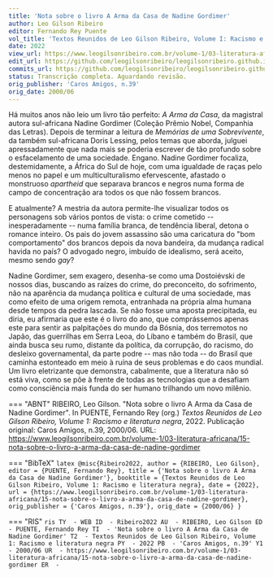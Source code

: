 ```yaml
---
title: 'Nota sobre o livro A Arma da Casa de Nadine Gordimer'
author: Leo Gilson Ribeiro
editor: Fernando Rey Puente
vol_title: 'Textos Reunidos de Leo Gilson Ribeiro, Volume I: Racismo e literatura negra'
date: 2022
view_url: https://www.leogilsonribeiro.com.br/volume-1/03-literatura-africana/15-nota-sobre-o-livro-a-arma-da-casa-de-nadine-gordimer
edit_url: https://github.com/leogilsonribeiro/leogilsonribeiro.github.io/edit/main/docs/markdown/volume-1/03-literatura-africana/15-nota-sobre-o-livro-a-arma-da-casa-de-nadine-gordimer.md
commits_url: https://github.com/leogilsonribeiro/leogilsonribeiro.github.io/commits/main/docs/markdown/volume-1/03-literatura-africana/15-nota-sobre-o-livro-a-arma-da-casa-de-nadine-gordimer.md
status: Transcrição completa. Aguardando revisão.
orig_publisher: 'Caros Amigos, n.39'
orig_date: 2000/06
---
```


Há muitos anos não leio um livro tão perfeito: *A Arma da Casa*, da magistral autora sul-africana Nadine Gordimer (Coleção Prêmio Nobel, Companhia das Letras). Depois de terminar a leitura de *Memórias de uma Sobrevivente*, da também sul-africana Doris Lessing, pelos temas que aborda, julguei apressadamente que nada mais se poderia escrever de tão profundo sobre o esfacelamento de uma sociedade. Engano. Nadine Gordimer focaliza, destemidamente, a África do Sul de hoje, com uma igualdade de raças pelo menos no papel e um multiculturalismo efervescente, afastado o monstruoso *apartheid* que separava brancos e negros numa forma de campo de concentração ara todos os que não fossem brancos.

E atualmente? A mestria da autora permite-lhe visualizar todos os personagens sob vários pontos de vista: o crime cometido -- inesperadamente -- numa família branca, de tendência liberal, detona o romance inteiro. Os pais do jovem assassino são uma caricatura do "bom comportamento" dos brancos depois da nova bandeira, da mudança radical havida no país? O advogado negro, imbuído de idealismo, será aceito, mesmo sendo *gay*?

Nadine Gordimer, sem exagero, desenha-se como uma Dostoiévski de nossos dias, buscando as raízes do crime, do preconceito, do sofrimento, não na aparência da mudança política e cultural de uma sociedade, mas como efeito de uma origem remota, entranhada na própria alma humana desde tempos da pedra lascada. Se não fosse uma aposta precipitada, eu diria, eu afirmaria que este é o livro do ano, que comprássemos apenas este para sentir as palpitações do mundo da Bósnia, dos terremotos no Japão, das guerrilhas em Serra Leoa, do Líbano e também do Brasil, que ainda busca seu rumo, distante da política, da corrupção, do racismo, do desleixo governamental, da parte podre -- mas não toda -- do Brasil que caminha estonteado em meio à ruína de seus problemas e do caos mundial. Um livro eletrizante que demonstra, cabalmente, que a literatura não só está viva, como se põe à frente de todas as tecnologias que a desafiam como consciência mais funda do ser humano trilhando um novo milênio.


=== "ABNT"
    RIBEIRO, Leo Gilson. "Nota sobre o livro A Arma da Casa de Nadine Gordimer". In PUENTE, Fernando Rey (org.) <em>Textos Reunidos de Leo Gilson Ribeiro, Volume 1: Racismo e literatura negra</em>, 2022. Publicação original: Caros Amigos, n.39, 2000/06. URL: <a href="stable_url">https://www.leogilsonribeiro.com.br/volume-1/03-literatura-africana/15-nota-sobre-o-livro-a-arma-da-casa-de-nadine-gordimer</a>

=== "BibTeX"
    ```latex
    @misc{Ribeiro2022,
    author = {RIBEIRO, Leo Gilson},
    editor = {PUENTE, Fernando Rey},
    title = {'Nota sobre o livro A Arma da Casa de Nadine Gordimer'},
    booktitle = {Textos Reunidos de Leo Gilson Ribeiro, Volume 1: Racismo e literatura negra},
    date = {2022},
    url = {https://www.leogilsonribeiro.com.br/volume-1/03-literatura-africana/15-nota-sobre-o-livro-a-arma-da-casa-de-nadine-gordimer},
    orig_publisher = {'Caros Amigos, n.39'},
    orig_date = {2000/06}
    }
    ```

=== "RIS"
    ```ris
    TY  - WEB
    ID  - Ribeiro2022
    AU  - RIBEIRO, Leo Gilson
    ED  - PUENTE, Fernando Rey
    TI  - 'Nota sobre o livro A Arma da Casa de Nadine Gordimer'
    T2  - Textos Reunidos de Leo Gilson Ribeiro, Volume 1: Racismo e literatura negra
    PY  - 2022
    PB  - 'Caros Amigos, n.39'
    Y1  - 2000/06
    UR  - https://www.leogilsonribeiro.com.br/volume-1/03-literatura-africana/15-nota-sobre-o-livro-a-arma-da-casa-de-nadine-gordimer
    ER  - 
    ```
